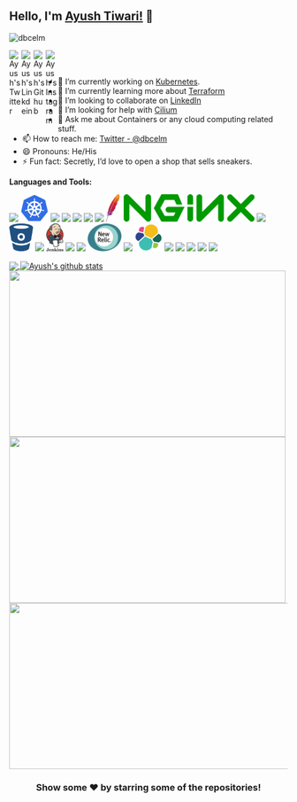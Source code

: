 ## Hello, I'm [Ayush Tiwari!](https://dbcelm.com) 👋

<p align="left"> <img src="https://komarev.com/ghpvc/?username=dbcelm&label=Views&color=brightgreen&style=flat" alt="dbcelm" /> </p>

<a href="https://twitter.com/dbcelm">
  <img align="left" alt="Ayush's Twitter" width="22px" src="https://cdn.jsdelivr.net/npm/simple-icons@v3/icons/twitter.svg" />
</a>
<a href="https://www.linkedin.com/in/dbcelm/">
  <img align="left" alt="Ayush's Linkdein" width="22px" src="https://cdn.jsdelivr.net/npm/simple-icons@v3/icons/linkedin.svg" />
</a>
<a href="https://github.com/dbcelm">
  <img align="left" alt="Ayush's Github" width="22px" src="https://cdn.jsdelivr.net/npm/simple-icons@v3/icons/github.svg" />
</a>
<a href="https://instagram.com/dbcelm/">
  <img align="left" alt="Ayush's Instagram" width="22px" src="https://cdn.jsdelivr.net/npm/simple-icons@v3/icons/instagram.svg" />
</a>

<br/>
<br/>



- 🔭 I’m currently working on [Kubernetes](https://kubernetes.io/).
- 🌱 I’m currently learning more about [Terraform](https://www.terraform.io/)
- 👯 I’m looking to collaborate on [LinkedIn](https://www.linkedin.com/in/dbcelm/)
- 🤔 I’m looking for help with [Cilium](https://cilium.io)
- 💬 Ask me about Containers or any cloud computing related stuff.
- 📫 How to reach me: [Twitter - @dbcelm](https://twitter.com/dbcelm)
- 😄 Pronouns: He/His
- ⚡ Fun fact: Secretly, I’d love to open a shop that sells sneakers.



**Languages and Tools:**  

<code><img height="45" src="https://raw.githubusercontent.com/gilbarbara/logos/master/logos/aws.svg"></code>
<code><img height="50" src="https://raw.githubusercontent.com/gilbarbara/logos/main/logos/kubernetes.svg"></code>
<code><img height="50" src="https://raw.githubusercontent.com/gilbarbara/logos/main/logos/helm.svg"></code>
<code><img height="50" src="https://raw.githubusercontent.com/gilbarbara/logos/main/logos/argo.svg"></code>
<code><img height="50" src="https://raw.githubusercontent.com/gilbarbara/logos/main/logos/sysdig.svg"></code>
<code><img height="50" src="https://raw.githubusercontent.com/gilbarbara/logos/main/logos/docker-icon.svg"></code>
<code><img height="50" src="https://raw.githubusercontent.com/gilbarbara/logos/main/logos/bash-icon.svg"></code>
<code><img height="50" src="https://raw.githubusercontent.com/gilbarbara/logos/main/logos/apache.svg"></code>
<code><img height="50" src="https://raw.githubusercontent.com/gilbarbara/logos/main/logos/nginx.svg"></code>
<code><img height="50" src="https://raw.githubusercontent.com/gilbarbara/logos/main/logos/terraform.svg"></code>
<code><img height="50" src="https://raw.githubusercontent.com/gilbarbara/logos/main/logos/bitbucket.svg"></code>
<code><img height="50" src="https://raw.githubusercontent.com/gilbarbara/logos/main/logos/github-icon.svg"></code>
<code><img height="50" src="https://raw.githubusercontent.com/gilbarbara/logos/master/logos/jenkins.svg"></code>
<code><img height="50" src="https://raw.githubusercontent.com/gilbarbara/logos/main/logos/github-actions.svg"></code>
<code><img height="50" src="https://raw.githubusercontent.com/gilbarbara/logos/main/logos/teamcity.svg"></code>
<code><img height="50" src="https://raw.githubusercontent.com/gilbarbara/logos/main/logos/new-relic.svg"></code>
<code><img height="50" src="https://raw.githubusercontent.com/gilbarbara/logos/main/logos/datadog.svg"></code>
<code><img height="50" src="https://raw.githubusercontent.com/gilbarbara/logos/main/logos/elasticsearch.svg"></code>
<code><img height="50" src="https://raw.githubusercontent.com/gilbarbara/logos/main/logos/prometheus.svg"></code>
<code><img height="50" src="https://raw.githubusercontent.com/gilbarbara/logos/main/logos/certbot.svg"></code>
<code><img height="50" src="https://raw.githubusercontent.com/gilbarbara/logos/main/logos/python.svg"></code>
<code><img height="50" src="https://raw.githubusercontent.com/gilbarbara/logos/main/logos/javascript.svg"></code>
<code><img height="50" src="https://raw.githubusercontent.com/gilbarbara/logos/main/logos/visual-studio-code.svg"></code>

<a href="https://github.com/dbcelm">
  <img align="center" src="https://github-readme-stats.vercel.app/api?username=dbcelm&show_icons=true" />
</a>
<a href="https://github.com/dbcelm">
 <img align="center" src="https://github-readme-stats.vercel.app/api/top-langs/?username=dbcelm&layout=compact" alt="Ayush's github stats" style="width: 500px; height: 200px;"/>
</a>

<a href="https://github.com/aws-ia/terraform-aws-eks-blueprints">
  <img align="center" src="https://i.ytimg.com/vi/7wRqtBMS6E0/hq720.jpg?sqp=-oaymwEhCK4FEIIDSFryq4qpAxMIARUAAAAAGAElAADIQj0AgKJD&rs=AOn4CLD7CZKim0QeY5PXgMv33HTRtJXTtg" style="width: 500px; height: 300px;" />
</a>

<a href="https://github.com/aws-samples/karpenter-blueprints">
  <img align="center" src="https://karpenter.sh/karpenter-overview.png" style="width: 500px; height: 300px;" />
</a>

<a href="https://github.com/awslabs/data-on-eks#data-on-amazon-eks-doeks">
  <img align="center" src="https://github.com/awslabs/data-on-eks/blob/main/website/static/img/doeks-logo-green.png" style="width: 600px; height: 300px;" />
</a>



<div align="center">

### Show some ❤️ by starring some of the repositories!

</div>

